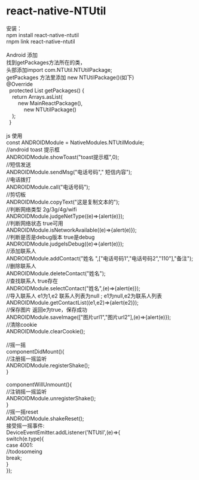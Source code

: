 # react-native-NTUtil

安装：  
  npm install react-native-ntutil <br />
  rnpm link react-native-ntutil  <br />
<br /> 
Android 添加   <br />
  找到getPackages方法所在的类，  <br />
  头部添加import com.NTUtil.NTUtilPackage; <br />
  getPackages 方法里添加 new NTUtilPackage()(如下) <br/>
  @Override <br />
    protected List<ReactPackage> getPackages() { <br />
      return Arrays.<ReactPackage>asList(<br />
          new MainReactPackage(),<br />
              new NTUtilPackage()<br />
      );<br />
    }<br />
<br /> 
js 使用 <br />
  const ANDROIDModule = NativeModules.NTUtilModule; <br />
  //android toast 提示框  <br />
  ANDROIDModule.showToast("toast提示框",0);<br />
  //短信发送<br />
  ANDROIDModule.sendMsg("电话号码"," 短信内容");<br />
  //电话拨打<br />
  ANDROIDModule.call("电话号码");<br />
  //剪切板<br />
  ANDROIDModule.copyText("这是复制文本的");<br />
  //判断网络类型  2g/3g/4g/wifi<br />
  ANDROIDModule.judgeNetType((e)=>{alert(e)});<br />
  //判断网络状态 true可用<br />
  ANDROIDModule.isNetworkAvailable((e)=>{alert(e)});<br />
  //判断是否是debug版本 true是debug<br />
  ANDROIDModule.judgeIsDebug((e)=>{alert(e)});<br />
  //添加联系人 <br />
  ANDROIDModule.addContact("姓名 ",["电话号码1","电话号码2","110"],"备注");<br />
  //删除联系人<br />
  ANDROIDModule.deleteContact("姓名");<br />
  //查找联系人 true存在<br />
  ANDROIDModule.selectContact("姓名",(e)=>{alert(e)});<br />
  //导入联系人  e1为1,e2 联系人列表为null ;  e1为null,e2为联系人列表<br />
  ANDROIDModule.getContactList((e1,e2)=>{alert(e2)});<br />
  //保存图片 返回e为true，保存成功<br />
  ANDROIDModule.saveImage(["图片url1","图片url2"],(e)=>{alert(e)});<br />
  //清除cookie<br />
  ANDROIDModule.clearCookie();<br />
  <br />
  //摇一摇<br />
  componentDidMount(){<br />
    //注册摇一摇监听<br />
    ANDROIDModule.registerShake();<br />
  }<br />
  <br />
  componentWillUnmount(){<br />
    //注销摇一摇监听<br />
    ANDROIDModule.unregisterShake();<br />
  }<br />
  //摇一摇reset<br />
  ANDROIDModule.shakeReset();<br />
  接受摇一摇事件:<br />
  DeviceEventEmitter.addListener('NTUtil',(e)=>{<br />
    switch(e.type){<br />
      case 4001:<br />
       //todosomeing        <br />
      break;<br />
    }<br />
  });<br />
  
  <br />
  
  
